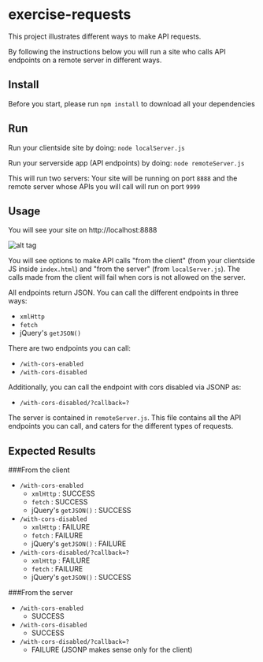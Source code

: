 # exercise-requests

This project illustrates different ways to make API requests.

By following the instructions below you will run a site who calls API endpoints on a remote server in different ways.


## Install
Before you start, please run `npm install` to download all your dependencies

## Run
Run your clientside site by doing:
`node localServer.js`

Run your serverside app (API endpoints) by doing:
`node remoteServer.js`

This will run two servers: Your site will be running on port `8888` and the remote server whose APIs you will call will run on port `9999`

## Usage
You will see your site on http://localhost:8888

![alt tag](https://cloud.githubusercontent.com/assets/3425322/23827078/4e016d4c-06a3-11e7-885b-d48350e80c86.png)

You will see options to make API calls "from the client" (from your clientside JS inside `index.html`) and "from the server" (from `localServer.js`). The calls made from the client will fail when cors is not allowed on the server.

All endpoints return JSON. You can call the different endpoints in three ways:

- `xmlHttp`
- `fetch`
- jQuery's `getJSON()`

There are two endpoints you can call:

- `/with-cors-enabled`
- `/with-cors-disabled`

Additionally, you can call the endpoint with cors disabled via JSONP as:

- `/with-cors-disabled/?callback=?`

The server is contained in `remoteServer.js`. This file contains all the API endpoints you can call, and caters for the different types of requests.

## Expected Results

###From the client
- `/with-cors-enabled`
	- `xmlHttp` : SUCCESS
	- `fetch` : SUCCESS
	- jQuery's `getJSON()` : SUCCESS
- `/with-cors-disabled`
	- `xmlHttp` : FAILURE
	- `fetch` : FAILURE
	- jQuery's `getJSON()` : FAILURE
- `/with-cors-disabled/?callback=?`
	- `xmlHttp` : FAILURE
	- `fetch` : FAILURE
	- jQuery's `getJSON()` : SUCCESS

###From the server
- `/with-cors-enabled`
	- SUCCESS
- `/with-cors-disabled`
	- SUCCESS
- `/with-cors-disabled/?callback=?`
	- FAILURE (JSONP makes sense only for the client)

